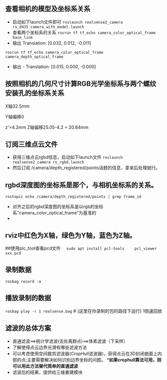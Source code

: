 
## 查看相机的模型及坐标系关系
* 启动如下launch文件即可
`roslaunch realsense2_camera rs_d435_camera_with_model.launch`
* 查看两个坐标系的关系
` rosrun tf tf_echo camera_color_optical_frame base_link `
* 输出 Translation: [0.032, 0.012, -0.011]

` rosrun tf tf_echo camera_color_optical_frame camera_depth_optical_frame `
* 输出 - Translation: [0.015, 0.000, -0.000]

## 按照相机的几何尺寸计算RGB光学坐标系与两个螺纹安装孔的坐标系关系
X轴32.5mm

Y轴偏移0

z'=4.2mm
Z轴偏移25.05-4.2 = 20.84mm


## 订阅三维点云文件
* 获得三维点云rgbd信息，启动如下launch文件
` roslaunch realsense2_camera rs_rgbd.launch `
* 然后订阅 /camera/depth_registered/points话题的信息，拿来后处理就行。


## rgbd深度图的坐标系是那个，与相机坐标系的关系。
` rostopic echo /camera/depth_registered/points | grep frame_id `
* 对齐之后的rgbd深度图的坐标系是以rgb的坐标系"camera_color_optical_frame"为基准的
* 



## rviz中红色为X轴，绿色为Y轴，蓝色为Z轴。


##使用plc_tool查看pcd文件
`   sudo apt install pcl-tools   `
`   pcl_viewer xxx.pcd    `

## 录制数据
`rosbag record -a `

## 播放录制的数据
` rosbag play -r 1 realsense.bag ` # (这里在你录制的包的路径下运行)  1倍速回放


## 滤波的总体方案
* 直通滤波==>统计学滤波(去处离群点)==>体素滤波（下采样）
* 了解使得点云边界光滑有哪些滤波方法
* 可以考虑使用空间裁剪滤波器(CropHull滤波器)，获得点云在3D封闭曲面上内部的点;主要需要解决如何识别边界坐标的问题。
*__如果crophull算法可用，则可以用此方法替代简单的直通滤波__ 
* 滤波后的结果，提供给三维重建模块
